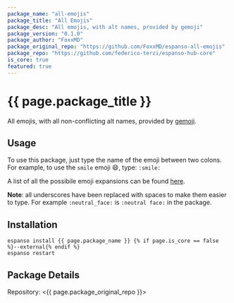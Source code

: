 ```yaml
---
package_name: "all-emojis"
package_title: "All Emojis"
package_desc: "All emojis, with alt names, provided by gemoji"
package_version: "0.1.0"
package_author: "FoxxMD"
package_original_repo: "https://github.com/FoxxMD/espanso-all-emojis"
package_repo: "https://github.com/federico-terzi/espanso-hub-core"
is_core: true
featured: true
---
```


# {{ page.package_title }}

All emojis, with all non-conflicting alt names, provided by [gemoji](https://github.com/github/gemoji).

## Usage

To use this package, just type the name of the emoji between two colons.
For example, to use the `smile` emoji 😄, type: `:smile:`

A list of all the possibile emoji expansions can be found [here](https://www.webfx.com/tools/emoji-cheat-sheet/).

 **Note**: all underscores have been replaced with spaces to make them easier to type. For example `:neutral_face:` is `:neutral face:` in the package.

## Installation

```
espanso install {{ page.package_name }} {% if page.is_core == false %}--external{% endif %}
espanso restart
```

## Package Details

Repository: <{{ page.package_original_repo }}>
